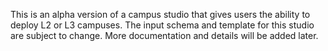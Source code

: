This is an alpha version of a campus studio that gives users the ability to deploy L2 or L3 campuses. The input schema and template for this studio are subject to change.  More documentation and details will be added later.
